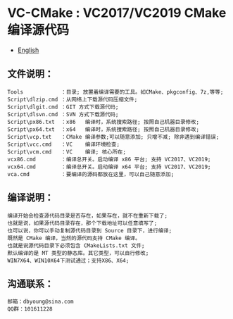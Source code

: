 # VC-CMake : VC2017/VC2019 CMake 编译源代码

- [English](readme.md)

## 文件说明：
    Tools            ：目录; 放置着编译需要的工具。如CMake、pkgconfig、7z,等等;
    Script\dlzip.cmd ：从网络上下载源代码压缩文件;
    Script\dlgit.cmd ：GIT 方式下载源代码;
    Script\dlsvn.cmd ：SVN 方式下载源代码;
    Script\px86.txt  ：x86   编译时，系统搜索路径; 按照自己机器目录修改;
    Script\px64.txt  ：x64   编译时，系统搜索路径; 按照自己机器目录修改;
    Script\vcp.txt   ：CMake 编译参数;可以随意添加; 只增不减; 除非遇到编译错误;
    Script\vcc.cmd   ：VC    编译环境检查;
    Script\vcm.cmd   ：VC    编译; 核心所在;
    vcx86.cmd        ：编译总开关。启动编译 x86 平台; 支持 VC2017、VC2019;
    vcx64.cmd        ：编译总开关。启动编译 x64 平台; 支持 VC2017、VC2019;
    vca.cmd          ：要编译的源码都放在这里，可以自己随意添加;

## 编译说明：
    编译开始会检查源代码目录是否存在，如果存在，就不在重新下载了;
    也就是说，如果源代码目录存在，那个下载地址可以任意填写了;
    也可以说，你可以手动复制源代码目录到 Source 目录下，进行编译;
    既然是 CMake 编译，当然的源代码支持 CMake 编译。
    也就是说源代码目录下必须包含 CMakeLists.txt 文件;
    默认编译的是 MT 类型的静态库。其它类型，可以自行修改;
    WIN7X64、WIN10X64下测试通过；支持X86、X64;
    
## 沟通联系：
    邮箱：dbyoung@sina.com
    QQ群：101611228

